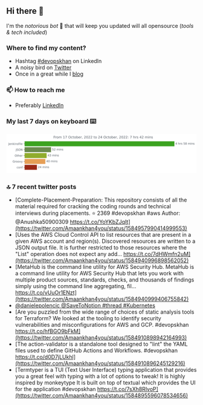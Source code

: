 <!--- [![Hits](https://hits.seeyoufarm.com/api/count/incr/badge.svg?url=https%3A%2F%2Fgithub.com%2Fakhan4u%2Fhit-counter&count_bg=%2379C83D&title_bg=%23555555&icon=&icon_color=%23E7E7E7&title=visits&edge_flat=false)](https://hits.seeyoufarm.com) --->

## Hi there 👋

I'm the _notorious bot_ 🤣 that will keep you updated will all opensource (_tools & tech included_) 

### Where to find my content?

* Hashtag [#devopskhan](https://www.linkedin.com/feed/hashtag/devopskhan) on LinkedIn
* A noisy bird on [Twitter](https://twitter.com/Amaankhan4you)
* Once in a great while I [blog](https://linuxparrot.com) 


### 📫 **How to reach me**

* Preferably [LinkedIn](https://www.linkedin.com/in/amaan-khan-linux-ninja)

### My last 7 days on keyboard ⌨️

<img src="https://github.com/akhan4u/akhan4u/blob/main/images/stat.svg" alt="Amaan's Wakatime Activity!"/>

### 🔝 7 recent twitter posts
<!-- DEVDOJO:START -->
- [Complete-Placement-Preparation: This repository consists of all the material required for cracking the coding rounds and technical interviews during placements.
⭐️ 2369
#devopskhan #aws
Author: @Anushka50900309
https://t.co/YoYKbZJqIt](https://twitter.com/Amaankhan4you/status/1584957990414999553)
- [Uses the AWS Cloud Control API to list resources that are present in a given AWS account and region&lpar;s&rpar;. Discovered resources are written to a JSON output file. It is further restricted to those resources where the &quot;List&quot; operation does not expect any add… https://t.co/7dHWmfn2uM](https://twitter.com/Amaankhan4you/status/1584940996898562052)
- [MetaHub is the command line utility for AWS Security Hub. MetaHub is a command line utility for AWS Security Hub that lets you work with multiple product sources, standards, checks, and thousands of findings simply using the command line aggregating, fil… https://t.co/vUuOr1ENzt](https://twitter.com/Amaankhan4you/status/1584940999406755842)
- [@danielepolencic @SaveToNotion
 #thread #Kubernetes](https://twitter.com/Amaankhan4you/status/1584934632859918336)
- [Are you puzzled from the wide range of choices of static analysis tools for Terraform? We looked at the tooling to identify security vulnerabilities and misconfigurations for AWS and GCP. #devopskhan https://t.co/hfBGO9bFkM](https://twitter.com/Amaankhan4you/status/1584910898942164993)
- [The action-validator is a standalone tool designed to &quot;lint&quot; the YAML files used to define GitHub Actions and Workflows. #devopskhan https://t.co/d0D7jLUkhl](https://twitter.com/Amaankhan4you/status/1584910896245129216)
- [Termtyper is a TUI &lpar;Text User Interface&rpar; typing application that provides you a great feel with typing with a lot of options to tweak! It is highly inspired by monkeytype It is built on top of textual which provides the UI for the application #devopskhan https://t.co/7sXh8RlvoP](https://twitter.com/Amaankhan4you/status/1584895596078534656)
<!-- DEVDOJO:END -->

<!-- ![Amaan's GitHub stats](https://github-readme-stats.vercel.app/api?username=akhan4u&count_private=true&show_icons=true&hide=contribs) -->
